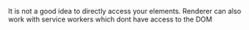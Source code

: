 It is not a good idea to directly access your elements.
Renderer can also work with service workers which dont have access to the DOM
